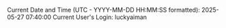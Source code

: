 Current Date and Time (UTC - YYYY-MM-DD HH:MM:SS formatted): 2025-05-27 07:40:00
Current User's Login: luckyaiman
